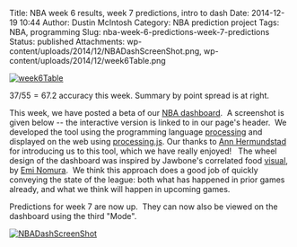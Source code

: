 Title: NBA week 6 results, week 7 predictions, intro to dash
Date: 2014-12-19 10:44
Author: Dustin McIntosh
Category: NBA prediction project
Tags: NBA, programming
Slug: nba-week-6-predictions-week-7-predictions
Status: published
Attachments: wp-content/uploads/2014/12/NBADashScreenShot.png, wp-content/uploads/2014/12/week6Table.png

[![week6Table]({static}/wp-content/uploads/2014/12/week6Table.png)]({static}/wp-content/uploads/2014/12/week6Table.png)

$37/55 = 67.2%$ accuracy this week. Summary by point spread is at right.

This week, we have posted a beta of our [NBA dashboard](http://efavdb.com/nba-dash/).  A screenshot is given below -- the interactive version is linked to in our page's header.  We developed the tool using the programming language [processing](https://processing.org/) and displayed on the web using [processing.js](http://processingjs.org/). Our thanks to [Ann Hermundstad](http://annmh.com/) for introducing us to this tool, which we have really enjoyed!   The wheel design of the dashboard was inspired by Jawbone's correlated food [visual](https://jawbone.com/blog/jawbone-up-common-pairings/), by [Emi Nomura](https://twitter.com/eminomura).  We think this approach does a good job of quickly conveying the state of the league: both what has happened in prior games already, and what we think will happen in upcoming games.

Predictions for week 7 are now up.  They can now also be viewed on the dashboard using the third "Mode".

[![NBADashScreenShot]({static}/wp-content/uploads/2014/12/NBADashScreenShot.png)](http://efavdb.com/nba-dash/)

